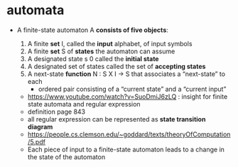# automata

-   A finite-state automaton A **consists of five objects**:

    1. A finite **set** I, called the **input** alphabet, of input symbols
    2. A finite **set** S of **states** the automaton can assume
    3. A designated state s 0 called the **initial state**
    4. A designated set of states called the set of **accepting states**
    5. A next-state **function** N : S X I -> S that associates a “next-state” to each
        - ordered pair consisting of a “current state” and a “current input”

    -   https://www.youtube.com/watch?v=SuoDmiJ6zLQ : insight for finite state automata and regular expression
    -   definition page 843

    *   all regular expression can be represented as **state transition diagram**
    *   https://people.cs.clemson.edu/~goddard/texts/theoryOfComputation/5.pdf

    -   Each piece of input to a finite-state automaton leads to a change in the state of the automaton
